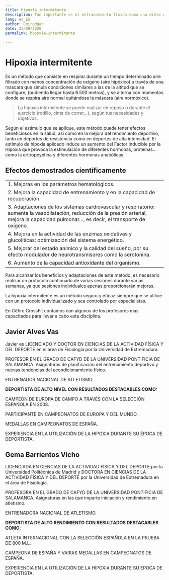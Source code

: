 ```yaml
---
title: Hipoxia intermitente
description: Tan importante es el entranamiento físico como una dieta equilibrada y orientada a nuestros objetivos.
lang: es_ES
author: Emirodgar
date: 23/09/2020
permalink: hopoxia-intermitente

---
```


# Hipoxia intermitente

Es un método que consiste en respirar durante un tiempo determinado aire filtrado con menos concentración de oxígeno (aire hipóxico) a través de una máscara que simula condiciones similares a las de la altitud que se configure, (pudiendo llegar hasta 6.500 metros), y se alterna con momentos donde se respira aire normal quitándose la máscara (aire normóxico).

> La hipoxia intermitente se puede realizar en reposo o durante el ejercicio (rodillo, cinta de correr…), según tus necesidades y objetivos.

Según el estímulo que se aplique, este método puede tener efectos beneficiosos en la salud, así como en la mejora del rendimiento deportivo, tanto en deportes de resistencia como en deportes de alta intensidad. El estímulo de hipoxia aplicado induce un aumento del Factor Inducible por la Hipoxia que provoca la estimulación de diferentes hormonas, proteínas… como la eritropoyetina y diferentes hormonas anabólicas.

## Efectos demostrados científicamente

|  |
|--|
| 1. Mejoras en los parámetros hematológicos. |  
| 2. Mejora la capacidad de entrenamiento y en la capacidad de recuperación. | 
| 3. Adaptaciones de los sistemas cardiovascular y respiratorio: aumenta la vasodilatación, reducción de la presión arterial, mejora la capacidad pulmonar…, es decir, el transporte de oxígeno. | 
| 4. Mejora en la actividad de las enzimas oxidativas y glucolíticas: optimización del sistema energético. | 
| 5. Mejorar del estado anímico y la calidad del sueño, por su efecto modulador de neurotransmisores como la serotonina. | 
| 6. Aumento de la capacidad antioxidante del organismo. | 


Para alcanzar los beneficios y adaptaciones de este método, es necesario realizar un protocolo continuado de varias sesiones durante varias semanas, ya que sesiones individuales apenas proporcionarán mejoras.

La hipoxia intermitente es un método seguro y eficaz siempre que se utilice con un protocolo individualizado y sea controlado por especialistas.

En Céfiro CrossFit contamos con algunos de los profesores más capacitados para llevar a cabo esta disciplina.

## Javier Alves Vas

Javier es LICENCIADO Y DOCTOR EN CIENCIAS DE LA ACTIVIDAD FÍSICA Y DEL DEPORTE en el área de Fisiología por la Universidad de Extremadura.

PROFESOR EN EL GRADO DE CAFYD DE LA UNIVERSIDAD PONTIFICIA DE SALAMANCA. Asignaturas de planificación del entrenamiento deportivo y nuevas tendencias del acondicionamiento físico.

ENTRENADOR NACIONAL DE ATLETISMO.

**DEPORTISTA DE ALTO NIVEL CON RESULTADOS DESTACABLES COMO:**

CAMPEÓN DE EUROPA DE CAMPO A TRAVÉS CON LA SELECCIÓN ESPAÑOLA EN 2008.
    
PARTICIPANTE EN CAMPEONATOS DE EUROPA Y DEL MUNDO.
    
MEDALLAS EN CAMPEONATOS DE ESPAÑA.
   

EXPERIENCIA EN LA UTILIZACIÓN DE LA HIPOXIA DURANTE SU ÉPOCA DE DEPORTISTA.

## Gema Barrientos Vicho

LICENCIADA EN CIENCIAS DE LA ACTIVIDAD FÍSICA Y DEL DEPORTE por la Universidad Politécnica de Madrid y DOCTORA EN CIENCIAS DE LA ACTIVIDAD FÍSICA Y DEL DEPORTE por la Universidad de Extremadura en el área de Fisiología.

PROFESORA EN EL GRADO DE CAFYD DE LA UNIVERSIDAD PONTIFICIA DE SALAMANCA. Asignaturas en las que imparte iniciación y rendimiento en atletismo.

ENTRENADORA NACIONAL DE ATLETISMO.

**DEPORTISTA DE ALTO RENDIMIENTO CON RESULTADOS DESTACABLES COMO**:

ATLETA INTERNACIONAL CON LA SELECCIÓN ESPAÑOLA EN LA PRUEBA DE 800 M.L.
    
CAMPEONA DE ESPAÑA Y VARIAS MEDALLAS EN CAMPEONATOS DE ESPAÑA.
    

EXPERIENCIA EN LA UTILIZACIÓN DE LA HIPOXIA DURANTE SU ÉPOCA DE DEPORTISTA.
<!--stackedit_data:
eyJoaXN0b3J5IjpbLTIxMzU1Mzc2NywtMzE5OTI1NjUwLDE3ND
M2NTMwNjMsLTgxMzc2NjgxOV19
-->
